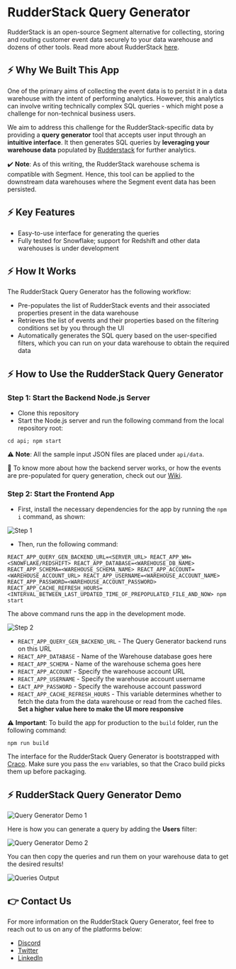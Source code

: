 # RudderStack Query Generator

RudderStack is an open-source Segment alternative for collecting, storing and routing customer event data securely to your data warehouse and dozens of other tools. Read more about RudderStack [here](https://github.com/rudderlabs/rudder-server).

## ⚡️ Why We Built This App
One of the primary aims of collecting the event data is to persist it in a data warehouse with the intent of performing analytics. However, this analytics can involve writing technically complex SQL queries - which might pose a challenge for non-technical business users. 

We aim to address this challenge for the RudderStack-specific data by providing a **query generator** tool that accepts user input through an **intuitive interface**. It then generates SQL queries by **leveraging your warehouse data** populated by [Rudderstack](https://rudderstack.com) for further analytics.

✔️ **Note**: As of this writing, the RudderStack warehouse schema is compatible with Segment. Hence, this tool can be applied to the downstream data warehouses where the Segment event data has been persisted.


## ⚡️ Key Features
* Easy-to-use interface for generating the queries <br>
* Fully tested for Snowflake; support for Redshift and other data warehouses is under development <br>

## ⚡️ How It Works

The RudderStack Query Generator has the following workflow:

- Pre-populates the list of RudderStack events and their associated properties present in the data warehouse
- Retrieves the list of events and their properties based on the filtering conditions set by you through the UI
- Automatically generates the SQL query based on the user-specified filters, which you can run on your data warehouse to obtain the required data

## ⚡️ How to Use the RudderStack Query Generator

### Step 1: Start the Backend Node.js Server

- Clone this repository
- Start the Node.js server and run the following command from the local repository root:

```
cd api; npm start
```

⚠️ **Note**: All the sample input JSON files are placed under `api/data`.<br>

📘 To know more about how the backend server works, or how the events are pre-populated for query generation, check out our [Wiki]().
<br>

### Step 2: Start the Frontend App

* First, install the necessary dependencies for the app by running the `npm i` command, as shown:

![Step 1](https://user-images.githubusercontent.com/59817155/90634896-15d39f80-e246-11ea-836f-c9e6d2df9782.PNG)

* Then, run the following command:

`REACT_APP_QUERY_GEN_BACKEND_URL=<SERVER_URL> REACT_APP_WH=<SNOWFLAKE/REDSHIFT> REACT_APP_DATABASE=<WAREHOUSE_DB_NAME>  REACT_APP_SCHEMA=<WAREHOUSE_SCHEMA_NAME> REACT_APP_ACCOUNT=<WAREHOUSE_ACCOUNT_URL> REACT_APP_USERNAME=<WAREHOUSE_ACCOUNT_NAME> REACT_APP_PASSWORD=<WAREHOUSE_ACCOUNT_PASSWORD> REACT_APP_CACHE_REFRESH_HOURS=<INTERVAL_BETWEEN_LAST_UPDATED_TIME_OF_PREPOPULATED_FILE_AND_NOW> npm start`

The above command runs the app in the development mode. 

![Step 2](https://user-images.githubusercontent.com/59817155/90635003-3b60a900-e246-11ea-81a1-39a01cb712d1.PNG)

- `REACT_APP_QUERY_GEN_BACKEND_URL` - The Query Generator backend runs on this URL
- `REACT_APP_DATABASE` - Name of the Warehouse database goes here
- `REACT_APP_SCHEMA` - Name of the warehouse schema goes here
- `REACT_APP_ACCOUNT` - Specify the warehouse account URL
- `REACT_APP_USERNAME` - Specify the warehouse account username
- `EACT_APP_PASSWORD` - Specify the warehouse account password
- `REACT_APP_CACHE_REFRESH_HOURS` - This variable determines whether to fetch the data from the data warehouse or read from the cached files. **Set a higher value here to make the UI more responsive**

⚠️ **Important**: To build the app for production to the `build` folder, run the following command:

```
npm run build
```

The interface for the RudderStack Query Generator is bootstrapped with [Craco](https://github.com/gsoft-inc/craco). Make sure you pass the `env` variables, so that the Craco build picks them up before packaging.


## ⚡️ RudderStack Query Generator Demo

![Query Generator Demo 1](https://user-images.githubusercontent.com/59817155/90628835-f0419880-e23b-11ea-88db-a83288d265a6.gif)

Here is how you can generate a query by adding the **Users** filter:

![Query Generator Demo 2](https://user-images.githubusercontent.com/59817155/90628927-16673880-e23c-11ea-8e9d-5786a1f39c28.gif)

You can then copy the queries and run them on your warehouse data to get the desired results!

![Queries Output](https://user-images.githubusercontent.com/59817155/90628949-21ba6400-e23c-11ea-83cb-9c600ce6bf79.gif)


## 👉 Contact Us

For more information on the RudderStack Query Generator, feel free to reach out to us on any of the platforms below:
- [Discord](https://discordapp.com/invite/xNEdEGw)
- [Twitter](https://twitter.com/rudderstack)
- [LinkedIn](https://www.linkedin.com/company/rudderlabs/)
